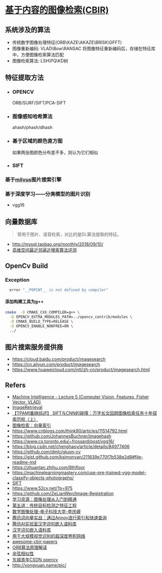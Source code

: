 # [基于内容的图像检索(CBIR)](https://baike.baidu.com/item/%E5%9F%BA%E4%BA%8E%E5%86%85%E5%AE%B9%E7%9A%84%E5%9B%BE%E5%83%8F%E6%A3%80%E7%B4%A2)

## 系统涉及的算法

  - 传统数字图像处理特征(ORB\KAZE\AKAZE\BRISK\GFFT)
  - 图像重新编码: VLAD\Bow\RANSAC 将图像特征重新编码后，存储在特征库中，方便图像检索算法匹配
  - 图像检索算法: LSH\PQ\KD树

## 特征提取方法

- ### OPENCV

  ORB/SURF/SIFT/PCA-SIFT

- ### 图像感知哈希算法

  ahash/phash/dhash

- ### 基于区域的颜色直方图

  如果两张图颜色分布差不多，则认为它们相似

- ### SIFT

### 基于[milvus](https://github.com/milvus-io/milvus/tree/0.6.0)图片搜索引擎

### 基于深度学习——分类模型的图片识别

- vgg16

## 向量数据库

> 常用于图片、语音检索，对比的是DL算法提取的特征。

- http://mysql.taobao.org/monthly/2018/09/10/
- [高维空间最近邻逼近搜索算法评测](https://zhuanlan.zhihu.com/p/37381294)

## OpenCv Build

### Exception

```bash
  error "__POPCNT__ is not defined by compiler"
```

#### 添加构建工具为g++

```bash
cmake  -D CMAKE_CXX_COMPILER=g++ \
  -D OPENCV_EXTRA_MODULES_PATH=../opencv_contrib/modules \
  -D CMAKE_BUILD_TYPE=RELEASE \
  -D OPENCV_ENABLE_NONFREE=ON \
  ../
```

## 图片搜索服务提供商

- https://cloud.baidu.com/product/imagesearch
- https://cn.aliyun.com/product/imagesearch
- https://www.huaweicloud.com/intl/zh-cn/product/imagesearch.html

## Refers

- [Machine Intelligence - Lecture 5 (Computer Vision, Features, Fisher Vector, VLAD)](https://www.youtube.com/watch?v=c08dfv0iFJo)
- [ImageRetrieval](https://www.cnblogs.com/wangguchangqing/category/1241422.html)
- [【TPAMI重磅综述】 SIFT与CNN的碰撞：万字长文回顾图像检索任务十年探索历程（上）](https://zhuanlan.zhihu.com/p/38301227)
- [图像检索：向量索引](http://yongyuan.name/blog/vector-ann-search.html)
- https://www.cnblogs.com/think90/articles/11514792.html
- https://github.com/JohannesBuchner/imagehash
- https://www.cs.toronto.edu/~frossard/post/vgg16/
- https://blog.csdn.net/chenghaoy/article/details/84977406
- https://github.com/dmlc/gluon-cv
- https://gist.github.com/ksimonyan/211839e770f7b538e2d8#file-readme-md
- https://zhuanlan.zhihu.com/8thfloor
- https://machinelearningmastery.com/use-pre-trained-vgg-model-classify-objects-photographs/
- [SIFT](https://blog.csdn.net/Hi_Bitch/article/details/81209376)
- https://www.52cv.net/?p=975
- https://github.com/ZeLianWen/Image-Registration
- [学习资源：图像处理从入门到精通](https://zhuanlan.zhihu.com/p/67343443)
- [第五讲：传统目标检测之特征工程](https://zhuanlan.zhihu.com/p/66166633)
- [数字图像处理-电子科技大学-李庆嵘](https://www.bilibili.com/video/av69532731/?spm_id_from=333.788.videocard.0)
- [腾讯词向量实战：通过Annoy进行索引和快速查询](https://zhuanlan.zhihu.com/p/62894959)
- [腾讯AI实验室汉字词句嵌入语料库](https://ai.tencent.com/ailab/nlp/embedding.html)
- [汉字词句嵌入语料库](https://ai.tencent.com/ailab/nlp/data/Tencent_AILab_ChineseEmbedding.tar.gz)
- [用于大规模视觉识别的超深度卷积网络](http://www.robots.ox.ac.uk/~vgg/research/very_deep/)
- [awesome-cbir-papers](https://github.com/willard-yuan/awesome-cbir-papers)
- [ORB算法原理解读](https://blog.csdn.net/yang843061497/article/details/38553765)
- [余弦相似性](https://zh.wikipedia.org/wiki/%E4%BD%99%E5%BC%A6%E7%9B%B8%E4%BC%BC%E6%80%A7)
- [东城青年CSDN opencv](https://blog.csdn.net/qq_24946843/category_7999583.html)
- http://yongyuan.name/pic/
